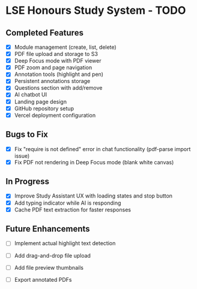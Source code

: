 # LSE Honours Study System - TODO

## Completed Features
- [x] Module management (create, list, delete)
- [x] PDF file upload and storage to S3
- [x] Deep Focus mode with PDF viewer
- [x] PDF zoom and page navigation
- [x] Annotation tools (highlight and pen)
- [x] Persistent annotations storage
- [x] Questions section with add/remove
- [x] AI chatbot UI
- [x] Landing page design
- [x] GitHub repository setup
- [x] Vercel deployment configuration

## Bugs to Fix
- [x] Fix "require is not defined" error in chat functionality (pdf-parse import issue)
- [x] Fix PDF not rendering in Deep Focus mode (blank white canvas)

## In Progress
- [x] Improve Study Assistant UX with loading states and stop button
- [x] Add typing indicator while AI is responding
- [x] Cache PDF text extraction for faster responses

## Future Enhancements
- [ ] Implement actual highlight text detection
- [ ] Add drag-and-drop file upload
- [ ] Add file preview thumbnails
- [ ] Export annotated PDFs

